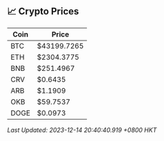 ## 📈 Crypto Prices

| Coin | Price |
| ---- | ----- |
| BTC | $43199.7265 |
| ETH | $2304.3775 |
| BNB | $251.4967 |
| CRV | $0.6435 |
| ARB | $1.1909 |
| OKB | $59.7537 |
| DOGE | $0.0973 |

_Last Updated: 2023-12-14 20:40:40.919 +0800 HKT_